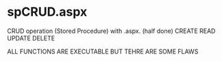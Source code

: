 # spCRUD.aspx
CRUD operation (Stored Procedure) with .aspx. (half done)
CREATE
READ
UPDATE
DELETE

ALL FUNCTIONS ARE EXECUTABLE BUT TEHRE ARE SOME FLAWS
